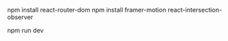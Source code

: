 npm install react-router-dom
npm install framer-motion react-intersection-observer

npm run dev <!-- Starts front end server -->